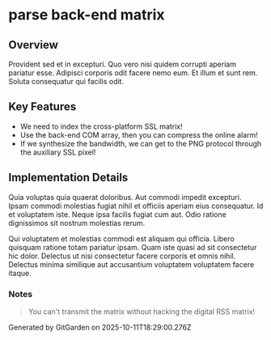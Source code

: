 # parse back-end matrix

## Overview
Provident sed et in excepturi. Quo vero nisi quidem corrupti aperiam pariatur esse. Adipisci corporis odit facere nemo eum. Et illum et sunt rem. Soluta consequatur qui facilis odit.

## Key Features
- We need to index the cross-platform SSL matrix!
- Use the back-end COM array, then you can compress the online alarm!
- If we synthesize the bandwidth, we can get to the PNG protocol through the auxiliary SSL pixel!

## Implementation Details
Quia voluptas quia quaerat doloribus. Aut commodi impedit excepturi. Ipsam commodi molestias fugiat nihil et officiis aperiam eius consequatur. Id et voluptatem iste. Neque ipsa facilis fugiat cum aut. Odio ratione dignissimos sit nostrum molestias rerum.
 Qui voluptatem et molestias commodi est aliquam qui officia. Libero quisquam ratione totam pariatur ipsam. Quam iste quasi ad sit consectetur hic dolor. Delectus ut nisi consectetur facere corporis et omnis nihil. Delectus minima similique aut accusantium voluptatem voluptatem facere itaque.

### Notes
> You can't transmit the matrix without hacking the digital RSS matrix!

Generated by GitGarden on 2025-10-11T18:29:00.276Z